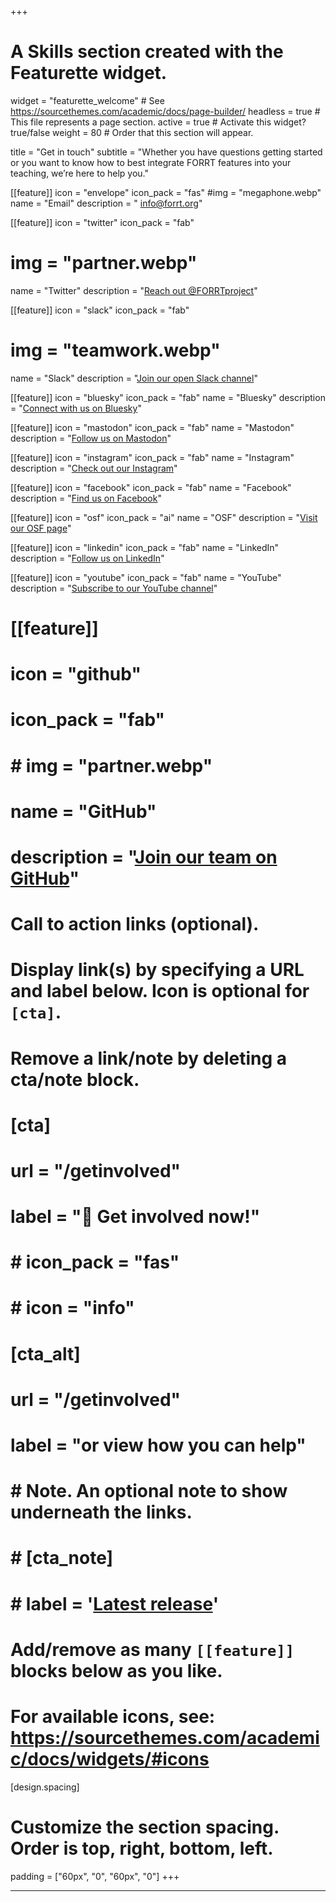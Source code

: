 +++
# A Skills section created with the Featurette widget.
widget = "featurette_welcome"  # See https://sourcethemes.com/academic/docs/page-builder/
headless = true  # This file represents a page section.
active = true  # Activate this widget? true/false
weight = 80  # Order that this section will appear.

title = "Get in touch"
subtitle = "Whether you have questions getting started or you want to know how to best integrate FORRT features into your teaching, we’re here to help you."

[[feature]]
  icon = "envelope"
  icon_pack = "fas"
  #img = "megaphone.webp"
  name = "Email"
  description = " [info@forrt.org](mailto:info@forrt.org)"

[[feature]]
  icon = "twitter"
  icon_pack = "fab"
  # img = "partner.webp"
  name = "Twitter"
  description = "[Reach out @FORRTproject](https://twitter.com/@FORRTproject)"

[[feature]]
  icon = "slack"
  icon_pack = "fab"
  # img = "teamwork.webp"
  name = "Slack"
  description = "[Join our open Slack channel](https://join.slack.com/t/forrt/shared_invite/enQtODMwODI0OTk4ODgzLTM0ZTQ3NDk5MzA1ZjBmNWJjYTVlN2Y2YTk0ZTJhYTY5NDliMDYzMjg2MWE0ZDRhOTY0ZDY3OTRlNDA4ODQ3NjQ)" 
  
  [[feature]]
  icon = "bluesky"
  icon_pack = "fab"
  name = "Bluesky"
  description = "[Connect with us on Bluesky](https://bsky.app/profile/forrt.bsky.social)"

[[feature]]
  icon = "mastodon"
  icon_pack = "fab"
  name = "Mastodon"
  description = "[Follow us on Mastodon](https://mastodon.social/@FORRT)"

[[feature]]
  icon = "instagram"
  icon_pack = "fab"
  name = "Instagram"
  description = "[Check out our Instagram](https://www.instagram.com/forrtproject/#)"

[[feature]]
  icon = "facebook"
  icon_pack = "fab"
  name = "Facebook"
  description = "[Find us on Facebook](https://www.facebook.com/profile.php?id=100079008639536)"

[[feature]]
  icon = "osf"
  icon_pack = "ai"
  name = "OSF"
  description = "[Visit our OSF page](https://osf.io/mb46h/)"

[[feature]]
  icon = "linkedin"
  icon_pack = "fab"
  name = "LinkedIn"
  description = "[Follow us on LinkedIn](https://uk.linkedin.com/company/forrt)"

[[feature]]
  icon = "youtube"
  icon_pack = "fab"
  name = "YouTube"
  description = "[Subscribe to our YouTube channel](https://www.youtube.com/@forrtproject9995)"
  
# [[feature]]
#   icon = "github"
#   icon_pack = "fab"
#   # img = "partner.webp"
#   name = "GitHub"
#   description = "[Join our team on GitHub](https://github.com/flavioazevedo/FORRT)"

# Call to action links (optional).
#   Display link(s) by specifying a URL and label below. Icon is optional for `[cta]`.
#   Remove a link/note by deleting a cta/note block.
#  [cta]
#    url = "/getinvolved"
#    label = ":rocket: Get involved now!"
#    # icon_pack = "fas"
#    # icon = "info"
#   
#  [cta_alt]
#   url = "/getinvolved"
#   label = "or view how you can help"
# 
# # Note. An optional note to show underneath the links.
# # [cta_note]
# #   label = '<a class="js-github-release" href="https://sourcethemes.com/academic/updates" data-repo="gcushen/hugo-academic">Latest release<!-- V --></a>'

# Add/remove as many `[[feature]]` blocks below as you like.
# 
# For available icons, see: https://sourcethemes.com/academic/docs/widgets/#icons


[design.spacing]
  # Customize the section spacing. Order is top, right, bottom, left.
  padding = ["60px", "0", "60px", "0"]
+++

----------------------------------------------------------------------------------------------------------------------------
